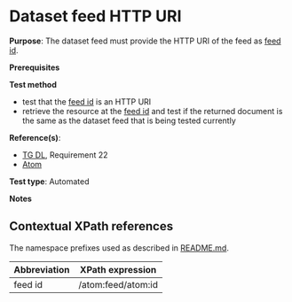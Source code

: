 # Dataset feed HTTP URI

**Purpose**: The dataset feed must provide the HTTP URI of the feed as [feed id](#feedid).

**Prerequisites**

**Test method**

* test that the [feed id](#feedid) is an HTTP URI
* retrieve the resource at the [feed id](#feedid) and test if the returned document is the same as the dataset feed that is being tested currently

**Reference(s)**:

* [TG DL](http://inspire.ec.europa.eu/id/ats/download-atom/3.1/atom-pre-defined/README#ref_TG_DL), Requirement 22
* [Atom](http://inspire.ec.europa.eu/id/ats/download-atom/3.1/atom-pre-defined/README#ref_atom)

**Test type**: Automated

**Notes**

## Contextual XPath references

The namespace prefixes used as described in [README.md](http://inspire.ec.europa.eu/id/ats/download-atom/3.1/atom-pre-defined/README#namespaces).

Abbreviation                                               |  XPath expression
---------------------------------------------------------- | -------------------------------------------------------------------------
feed id <a name="feedid"></a> | /atom:feed/atom:id
